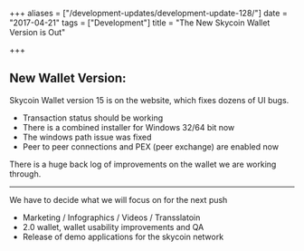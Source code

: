 +++
aliases = ["/development-updates/development-update-128/"]
date = "2017-04-21"
tags = ["Development"]
title = "The New Skycoin Wallet Version is Out"

+++
## New Wallet Version:

Skycoin Wallet version 15 is on the website, which fixes dozens of UI bugs.
- Transaction status should be working
- There is a combined installer for Windows 32/64 bit now
- The windows path issue was fixed
- Peer to peer connections and PEX (peer exchange) are enabled now

There is a huge back log of improvements on the wallet we are working through.

---

We have to decide what we will focus on for the next push
- Marketing / Infographics / Videos / Transslatoin
- 2.0 wallet, wallet usability improvements and QA
- Release of demo applications for the skycoin network